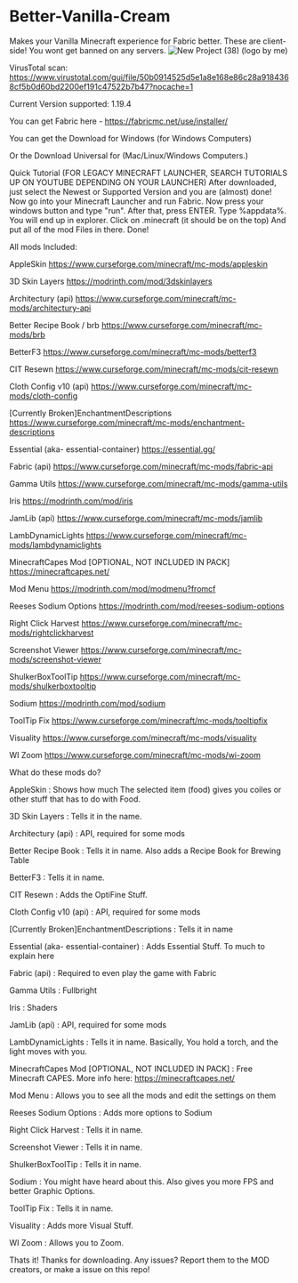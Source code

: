 # Better-Vanilla-Cream
Makes your Vanilla Minecraft experience for Fabric better. These are client-side! You wont get banned on any servers.
![New Project (38)](https://github.com/salrn/Better-Vanilla-Cream/assets/118051474/f14e0c2b-b10f-4317-87bf-2933a35281c1)
(logo by me)


VirusTotal scan: https://www.virustotal.com/gui/file/50b0914525d5e1a8e168e86c28a9184368cf5b0d60bd2200ef191c47522b7b47?nocache=1




Current Version supported: 1.19.4

You can get Fabric here - https://fabricmc.net/use/installer/

You can get the Download for Windows (for Windows Computers)

Or the Download Universal for (Mac/Linux/Windows Computers.)

Quick Tutorial (FOR LEGACY MINECRAFT LAUNCHER, SEARCH TUTORIALS UP ON YOUTUBE DEPENDING ON YOUR LAUNCHER)
After downloaded, just select the Newest or Supported Version and you are (almost) done! Now go into your Minecraft Launcher and run Fabric.
Now press your windows button and type "run". After that, press ENTER. Type %appdata%. You will end up in explorer. Click on .minecraft (it should be on the top)
And put all of the mod Files in there. Done!


All mods Included: 


AppleSkin
https://www.curseforge.com/minecraft/mc-mods/appleskin

3D Skin Layers
https://modrinth.com/mod/3dskinlayers

Architectury (api)
https://www.curseforge.com/minecraft/mc-mods/architectury-api

Better Recipe Book / brb
https://www.curseforge.com/minecraft/mc-mods/brb

BetterF3
https://www.curseforge.com/minecraft/mc-mods/betterf3

CIT Resewn
https://www.curseforge.com/minecraft/mc-mods/cit-resewn

Cloth Config v10 (api)
https://www.curseforge.com/minecraft/mc-mods/cloth-config

[Currently Broken]EnchantmentDescriptions
https://www.curseforge.com/minecraft/mc-mods/enchantment-descriptions

Essential (aka- essential-container)
https://essential.gg/

Fabric (api)
https://www.curseforge.com/minecraft/mc-mods/fabric-api

Gamma Utils
https://www.curseforge.com/minecraft/mc-mods/gamma-utils

Iris
https://modrinth.com/mod/iris

JamLib (api)
https://www.curseforge.com/minecraft/mc-mods/jamlib

LambDynamicLights
https://www.curseforge.com/minecraft/mc-mods/lambdynamiclights

MinecraftCapes Mod [OPTIONAL, NOT INCLUDED IN PACK]
https://minecraftcapes.net/

Mod Menu
https://modrinth.com/mod/modmenu?fromcf

Reeses Sodium Options
https://modrinth.com/mod/reeses-sodium-options

Right Click Harvest
https://www.curseforge.com/minecraft/mc-mods/rightclickharvest

Screenshot Viewer
https://www.curseforge.com/minecraft/mc-mods/screenshot-viewer

ShulkerBoxToolTip
https://www.curseforge.com/minecraft/mc-mods/shulkerboxtooltip

Sodium
https://modrinth.com/mod/sodium

ToolTip Fix
https://www.curseforge.com/minecraft/mc-mods/tooltipfix

Visuality
https://www.curseforge.com/minecraft/mc-mods/visuality

WI Zoom
https://www.curseforge.com/minecraft/mc-mods/wi-zoom

What do these mods do?

AppleSkin : Shows how much The selected item (food) gives you coiles or other stuff that has to do with Food.

3D Skin Layers : Tells it in the name.

Architectury (api) : API, required for some mods

Better Recipe Book : Tells it in name. Also adds a Recipe Book for Brewing Table

BetterF3 : Tells it in name.

CIT Resewn : Adds the OptiFine Stuff.

Cloth Config v10 (api) : API, required for some mods

[Currently Broken]EnchantmentDescriptions : Tells it in name

Essential (aka- essential-container) : Adds Essential Stuff. To much to explain here

Fabric (api) : Required to even play the game with Fabric

Gamma Utils : Fullbright

Iris : Shaders

JamLib (api) : API, required for some mods

LambDynamicLights : Tells it in name. Basically, You hold a torch, and the light moves with you.

MinecraftCapes Mod [OPTIONAL, NOT INCLUDED IN PACK] : Free Minecraft CAPES. More info here: https://minecraftcapes.net/

Mod Menu : Allows you to see all the mods and edit the settings on them

Reeses Sodium Options : Adds more options to Sodium

Right Click Harvest : Tells it in name.

Screenshot Viewer : Tells it in name.

ShulkerBoxToolTip : Tells it in name.

Sodium : You might have heard about this. Also gives you more FPS and better Graphic Options.

ToolTip Fix : Tells it in name.

Visuality : Adds more Visual Stuff.

WI Zoom : Allows you to Zoom.



Thats it! Thanks for downloading. Any issues? Report them to the MOD creators, or make a issue on this repo!
